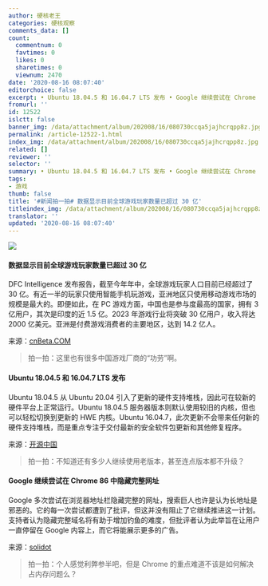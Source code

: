 ```yaml
---
author: 硬核老王
categories: 硬核观察
comments_data: []
count:
  commentnum: 0
  favtimes: 0
  likes: 0
  sharetimes: 0
  viewnum: 2470
date: '2020-08-16 08:07:40'
editorchoice: false
excerpt: • Ubuntu 18.04.5 和 16.04.7 LTS 发布 • Google 继续尝试在 Chrome 86 中隐藏完整网址
fromurl: ''
id: 12522
islctt: false
banner_img: /data/attachment/album/202008/16/080730ccqa5jajhcrqpp8z.jpg
permalink: /article-12522-1.html
index_img: /data/attachment/album/202008/16/080730ccqa5jajhcrqpp8z.jpg
related: []
reviewer: ''
selector: ''
summary: • Ubuntu 18.04.5 和 16.04.7 LTS 发布 • Google 继续尝试在 Chrome 86 中隐藏完整网址
tags:
- 游戏
thumb: false
title: '#新闻拍一拍# 数据显示目前全球游戏玩家数量已超过 30 亿'
titleindex_img: /data/attachment/album/202008/16/080730ccqa5jajhcrqpp8z.jpg
translator: ''
updated: '2020-08-16 08:07:40'
---
```


![](/data/attachment/album/202008/16/080730ccqa5jajhcrqpp8z.jpg)


#### 数据显示目前全球游戏玩家数量已超过 30 亿


DFC Intelligence 发布报告，截至今年年中，全球游戏玩家人口目前已经超过了 30 亿。有近一半的玩家只使用智能手机玩游戏，亚洲地区只使用移动游戏市场的规模是最大的。即便如此，在 PC 游戏方面，中国也是参与度最高的国家，拥有 3 亿用户，其次是印度的近 1.5 亿。2023 年游戏行业将突破 30 亿用户，收入将达 2000 亿美元。亚洲是付费游戏消费者的主要地区，达到 14.2 亿人。


来源：[cnBeta.COM](https://hot.cnbeta.com/articles/game/1016127.htm)



> 
> 拍一拍：这里也有很多中国游戏厂商的“功劳”啊。
> 
> 
> 


#### Ubuntu 18.04.5 和 16.04.7 LTS 发布


Ubuntu 18.04.5 从 Ubuntu 20.04 引入了更新的硬件支持堆栈，因此可在较新的硬件平台上正常运行。Ubuntu 18.04.5 服务器版本则默认使用较旧的内核，但也可以轻松切换到更新的 HWE 内核。Ubuntu 16.04.7，此次更新不会带来任何新的硬件支持堆栈，而是重点专注于交付最新的安全软件包更新和其他修复程序。


来源：[开源中国](https://www.oschina.net/news/117937/ubuntu-18-04-5-n-16-04-7-released)



> 
> 拍一拍：不知道还有多少人继续使用老版本，甚至连点版本都不升级？
> 
> 
> 


#### Google 继续尝试在 Chrome 86 中隐藏完整网址


Google 多次尝试在浏览器地址栏隐藏完整的网址，搜索巨人也许是认为长地址是邪恶的。它的每一次尝试都遭到了批评，但这并没有阻止了它继续推进这一计划。支持者认为隐藏完整域名将有助于增加钓鱼的难度，但批评者认为此举旨在让用户一直停留在 Google 内容上，而它将能展示更多的广告。


来源：[solidot](https://www.solidot.org/story?sid=65253)



> 
> 拍一拍：个人感觉利弊参半吧，但是 Chrome 的重点难道不该是如何解决占内存问题么？
> 
> 
>